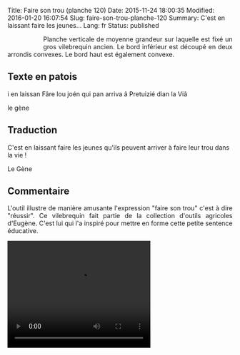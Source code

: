 Title: Faire son trou (planche 120)
Date: 2015-11-24 18:00:35
Modified: 2016-01-20 16:07:54
Slug: faire-son-trou-planche-120
Summary: C'est en laissant faire les jeunes...
Lang: fr
Status: published


<figure class="image-block" style="float: left;">
  <img alt="" src="{static}/images/planche_120_-2.png">
  <figcaption style="max-width: 165px"></figcaption>
</figure>

<p style="text-align:justify;">Planche verticale de moyenne grandeur sur laquelle est fixé un gros vilebrequin ancien. Le bord inférieur est découpé en deux arrondis convexes. Le bord haut est également convexe.</p>

## Texte en patois
i en laissan Fâre lou joén  qui pan arriva â Pretuizié dian la Viâ

le  gène

## Traduction
C'est en laissant faire les jeunes qu'ils peuvent arriver à faire leur trou dans la vie !

Le Gène

## Commentaire
<p style="text-align:justify;"> L'outil illustre de manière amusante l'expression "faire son trou" c'est à dire "réussir". Ce vilebrequin fait partie de la collection d'outils agricoles d'Eugène. C'est lui qui l'a inspiré pour mettre en forme cette petite sentence éducative.
</p>



<video width="320" height="240" controls>
  <source src="{static}/videos/video_120.mp4" type="video/mp4">
</video>
